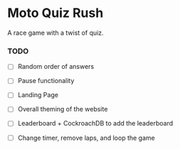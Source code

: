 # Moto Quiz Rush
A race game with a twist of quiz.

### TODO

- [ ] Random order of answers

- [ ] Pause functionality

- [ ] Landing Page

- [ ] Overall theming of the website

- [ ] Leaderboard + CockroachDB to add the leaderboard

- [ ] Change timer, remove laps, and loop the game
